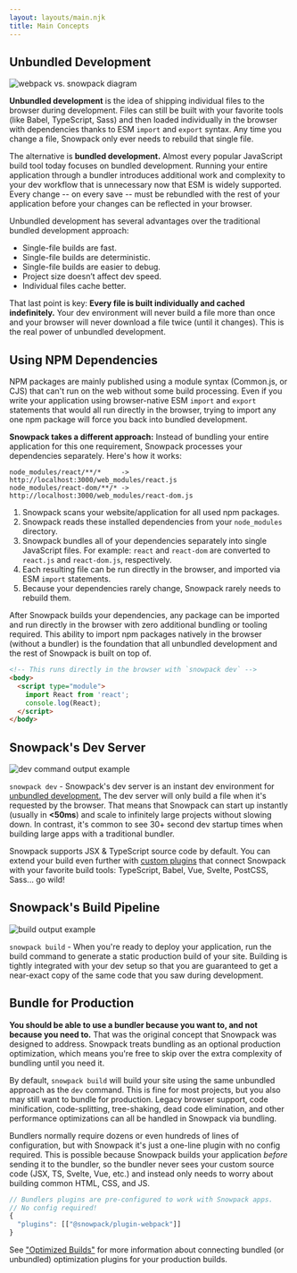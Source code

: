 ```yaml
---
layout: layouts/main.njk
title: Main Concepts
---
```


## Unbundled Development

![webpack vs. snowpack diagram](/img/snowpack-unbundled-example-3.png)

**Unbundled development** is the idea of shipping individual files to the browser during development. Files can still be built with your favorite tools (like Babel, TypeScript, Sass) and then loaded individually in the browser with dependencies thanks to ESM `import` and `export` syntax. Any time you change a file, Snowpack only ever needs to rebuild that single file.

The alternative is **bundled development.** Almost every popular JavaScript build tool today focuses on bundled development. Running your entire application through a bundler introduces additional work and complexity to your dev workflow that is unnecessary now that ESM is widely supported. Every change -- on every save -- must be rebundled with the rest of your application before your changes can be reflected in your browser.

Unbundled development has several advantages over the traditional bundled development approach:

- Single-file builds are fast.
- Single-file builds are deterministic.
- Single-file builds are easier to debug.
- Project size doesn’t affect dev speed.
- Individual files cache better.

That last point is key: **Every file is built individually and cached indefinitely.** Your dev environment will never build a file more than once and your browser will never download a file twice (until it changes). This is the real power of unbundled development.

## Using NPM Dependencies

NPM packages are mainly published using a module syntax (Common.js, or CJS) that can't run on the web without some build processing. Even if you write your application using browser-native ESM `import` and `export` statements that would all run directly in the browser, trying to import any one npm package will force you back into bundled development.

**Snowpack takes a different approach:** Instead of bundling your entire application for this one requirement, Snowpack processes your dependencies separately. Here's how it works:

```
node_modules/react/**/*     -> http://localhost:3000/web_modules/react.js
node_modules/react-dom/**/* -> http://localhost:3000/web_modules/react-dom.js
```

1. Snowpack scans your website/application for all used npm packages.
2. Snowpack reads these installed dependencies from your `node_modules` directory.
3. Snowpack bundles all of your dependencies separately into single JavaScript files. For example: `react` and `react-dom` are converted to `react.js` and `react-dom.js`, respectively.
4. Each resulting file can be run directly in the browser, and imported via ESM `import` statements.
5. Because your dependencies rarely change, Snowpack rarely needs to rebuild them.

After Snowpack builds your dependencies, any package can be imported and run directly in the browser with zero additional bundling or tooling required. This ability to import npm packages natively in the browser (without a bundler) is the foundation that all unbundled development and the rest of Snowpack is built on top of.

```html
<!-- This runs directly in the browser with `snowpack dev` -->
<body>
  <script type="module">
    import React from 'react';
    console.log(React);
  </script>
</body>
```

## Snowpack's Dev Server

![dev command output example](/img/snowpack-dev-startup-2.png)

`snowpack dev` - Snowpack's dev server is an instant dev environment for [unbundled development.](#unbundled-development) The dev server will only build a file when it's requested by the browser. That means that Snowpack can start up instantly (usually in **<50ms**) and scale to infinitely large projects without slowing down. In contrast, it's common to see 30+ second dev startup times when building large apps with a traditional bundler.

Snowpack supports JSX & TypeScript source code by default. You can extend your build even further with [custom plugins](#plugins) that connect Snowpack with your favorite build tools: TypeScript, Babel, Vue, Svelte, PostCSS, Sass... go wild!

## Snowpack's Build Pipeline

![build output example](/img/snowpack-build-example.png)

`snowpack build` - When you're ready to deploy your application, run the build command to generate a static production build of your site. Building is tightly integrated with your dev setup so that you are guaranteed to get a near-exact copy of the same code that you saw during development.

## Bundle for Production

**You should be able to use a bundler because you want to, and not because you need to.** That was the original concept that Snowpack was designed to address. Snowpack treats bundling as an optional production optimization, which means you're free to skip over the extra complexity of bundling until you need it.

By default, `snowpack build` will build your site using the same unbundled approach as the `dev` command. This is fine for most projects, but you also may still want to bundle for production. Legacy browser support, code minification, code-splitting, tree-shaking, dead code elimination, and other performance optimizations can all be handled in Snowpack via bundling.

Bundlers normally require dozens or even hundreds of lines of configuration, but with Snowpack it's just a one-line plugin with no config required. This is possible because Snowpack builds your application _before_ sending it to the bundler, so the bundler never sees your custom source code (JSX, TS, Svelte, Vue, etc.) and instead only needs to worry about building common HTML, CSS, and JS.

```js
// Bundlers plugins are pre-configured to work with Snowpack apps.
// No config required!
{
  "plugins": [["@snowpack/plugin-webpack"]]
}
```

See ["Optimized Builds"](/#optimized-builds) for more information about connecting bundled (or unbundled) optimization plugins for your production builds.

